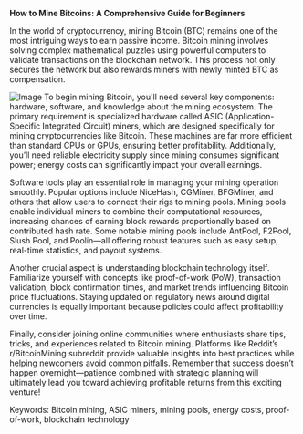 **How to Mine Bitcoins: A Comprehensive Guide for Beginners**

In the world of cryptocurrency, mining Bitcoin (BTC) remains one of the most intriguing ways to earn passive income. Bitcoin mining involves solving complex mathematical puzzles using powerful computers to validate transactions on the blockchain network. This process not only secures the network but also rewards miners with newly minted BTC as compensation.


![Image](https://github.com/user-attachments/assets/31692037-0104-4703-abd1-696b6a7dd41b)
To begin mining Bitcoin, you'll need several key components: hardware, software, and knowledge about the mining ecosystem. The primary requirement is specialized hardware called ASIC (Application-Specific Integrated Circuit) miners, which are designed specifically for mining cryptocurrencies like Bitcoin. These machines are far more efficient than standard CPUs or GPUs, ensuring better profitability. Additionally, you’ll need reliable electricity supply since mining consumes significant power; energy costs can significantly impact your overall earnings.

Software tools play an essential role in managing your mining operation smoothly. Popular options include NiceHash, CGMiner, BFGMiner, and others that allow users to connect their rigs to mining pools. Mining pools enable individual miners to combine their computational resources, increasing chances of earning block rewards proportionally based on contributed hash rate. Some notable mining pools include AntPool, F2Pool, Slush Pool, and Poolin—all offering robust features such as easy setup, real-time statistics, and payout systems.

Another crucial aspect is understanding blockchain technology itself. Familiarize yourself with concepts like proof-of-work (PoW), transaction validation, block confirmation times, and market trends influencing Bitcoin price fluctuations. Staying updated on regulatory news around digital currencies is equally important because policies could affect profitability over time.

Finally, consider joining online communities where enthusiasts share tips, tricks, and experiences related to Bitcoin mining. Platforms like Reddit’s r/BitcoinMining subreddit provide valuable insights into best practices while helping newcomers avoid common pitfalls. Remember that success doesn’t happen overnight—patience combined with strategic planning will ultimately lead you toward achieving profitable returns from this exciting venture! 

Keywords: Bitcoin mining, ASIC miners, mining pools, energy costs, proof-of-work, blockchain technology